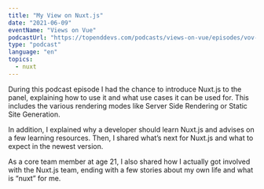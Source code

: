 ```yaml
---
title: "My View on Nuxt.js"
date: "2021-06-09"
eventName: "Views on Vue"
podcastUrl: "https://topenddevs.com/podcasts/views-on-vue/episodes/vov-044-nuxt-js-with-alexander-lichter"
type: "podcast"
language: "en"
topics:
  - nuxt
---
```


During this podcast episode I had the chance to introduce Nuxt.js to the panel, explaining how to use it and what use cases it can be used for. This includes the various rendering modes like Server Side Rendering or Static Site Generation.

In addition, I explained why a developer should learn Nuxt.js and advises on a few learning resources. Then, I shared what’s next for Nuxt.js and what to expect in the newest version.

As a core team member at age 21, I also shared how I actually got involved with the Nuxt.js team, ending with a few stories about my own life and what is “nuxt” for me.
